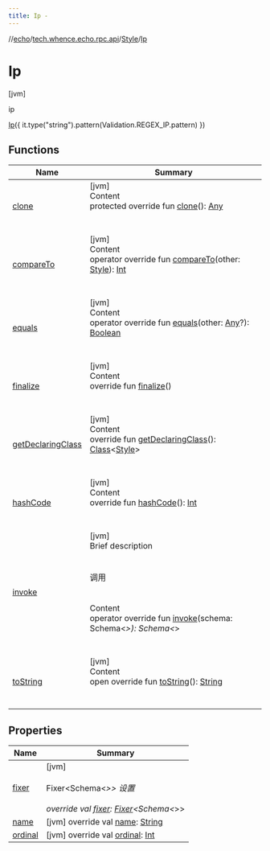 ```yaml
---
title: Ip -
---
```

//[echo](../../../index.md)/[tech.whence.echo.rpc.api](../../index.md)/[Style](../index.md)/[Ip](index.md)



# Ip  
 [jvm] 

ip

[Ip](index.md)({ it.type("string").pattern(Validation.REGEX_IP.pattern) })  
  
   


## Functions  
  
|  Name|  Summary| 
|---|---|
| [clone](../../../tech.whence.echo.webclient.response/-response-mocker/-purpose/-p-a-r-s-e-d/index.md#kotlin/Enum/clone/#/PointingToDeclaration/)| [jvm]  <br>Content  <br>protected override fun [clone](../../../tech.whence.echo.webclient.response/-response-mocker/-purpose/-p-a-r-s-e-d/index.md#kotlin/Enum/clone/#/PointingToDeclaration/)(): [Any](https://kotlinlang.org/api/latest/jvm/stdlib/kotlin/-any/index.html)  <br><br><br>
| [compareTo](../-none/index.md#kotlin/Enum/compareTo/#tech.whence.echo.rpc.api.Style/PointingToDeclaration/)| [jvm]  <br>Content  <br>operator override fun [compareTo](../-none/index.md#kotlin/Enum/compareTo/#tech.whence.echo.rpc.api.Style/PointingToDeclaration/)(other: [Style](../index.md)): [Int](https://kotlinlang.org/api/latest/jvm/stdlib/kotlin/-int/index.html)  <br><br><br>
| [equals](../../../tech.whence.echo.webclient.response/-response-mocker/-purpose/-p-a-r-s-e-d/index.md#kotlin/Enum/equals/#kotlin.Any?/PointingToDeclaration/)| [jvm]  <br>Content  <br>operator override fun [equals](../../../tech.whence.echo.webclient.response/-response-mocker/-purpose/-p-a-r-s-e-d/index.md#kotlin/Enum/equals/#kotlin.Any?/PointingToDeclaration/)(other: [Any](https://kotlinlang.org/api/latest/jvm/stdlib/kotlin/-any/index.html)?): [Boolean](https://kotlinlang.org/api/latest/jvm/stdlib/kotlin/-boolean/index.html)  <br><br><br>
| [finalize](../../../tech.whence.echo.webclient.response/-response-mocker/-purpose/-p-a-r-s-e-d/index.md#kotlin/Enum/finalize/#/PointingToDeclaration/)| [jvm]  <br>Content  <br>override fun [finalize](../../../tech.whence.echo.webclient.response/-response-mocker/-purpose/-p-a-r-s-e-d/index.md#kotlin/Enum/finalize/#/PointingToDeclaration/)()  <br><br><br>
| [getDeclaringClass](../../../tech.whence.echo.webclient.response/-response-mocker/-purpose/-p-a-r-s-e-d/index.md#kotlin/Enum/getDeclaringClass/#/PointingToDeclaration/)| [jvm]  <br>Content  <br>override fun [getDeclaringClass](../../../tech.whence.echo.webclient.response/-response-mocker/-purpose/-p-a-r-s-e-d/index.md#kotlin/Enum/getDeclaringClass/#/PointingToDeclaration/)(): [Class](https://docs.oracle.com/javase/8/docs/api/java/lang/Class.html)<[Style](../index.md)>  <br><br><br>
| [hashCode](../../../tech.whence.echo.webclient.response/-response-mocker/-purpose/-p-a-r-s-e-d/index.md#kotlin/Enum/hashCode/#/PointingToDeclaration/)| [jvm]  <br>Content  <br>override fun [hashCode](../../../tech.whence.echo.webclient.response/-response-mocker/-purpose/-p-a-r-s-e-d/index.md#kotlin/Enum/hashCode/#/PointingToDeclaration/)(): [Int](https://kotlinlang.org/api/latest/jvm/stdlib/kotlin/-int/index.html)  <br><br><br>
| [invoke](../invoke.md)| [jvm]  <br>Brief description  <br><br><br>调用<br><br>  <br>Content  <br>operator override fun [invoke](../invoke.md)(schema: Schema<*>): Schema<*>  <br><br><br>
| [toString](../../../tech.whence.echo.webclient.response/-response-mocker/-purpose/-p-a-r-s-e-d/index.md#kotlin/Enum/toString/#/PointingToDeclaration/)| [jvm]  <br>Content  <br>open override fun [toString](../../../tech.whence.echo.webclient.response/-response-mocker/-purpose/-p-a-r-s-e-d/index.md#kotlin/Enum/toString/#/PointingToDeclaration/)(): [String](https://kotlinlang.org/api/latest/jvm/stdlib/kotlin/-string/index.html)  <br><br><br>


## Properties  
  
|  Name|  Summary| 
|---|---|
| [fixer](index.md#tech.whence.echo.rpc.api/Style.Ip/fixer/#/PointingToDeclaration/)|  [jvm] <br><br>Fixer<Schema<*>> 设置<br><br>override val [fixer](index.md#tech.whence.echo.rpc.api/Style.Ip/fixer/#/PointingToDeclaration/): [Fixer](../../../tech.whence.echo.function/-fixer/index.md)<Schema<*>>   <br>
| [name](index.md#tech.whence.echo.rpc.api/Style.Ip/name/#/PointingToDeclaration/)|  [jvm] override val [name](index.md#tech.whence.echo.rpc.api/Style.Ip/name/#/PointingToDeclaration/): [String](https://kotlinlang.org/api/latest/jvm/stdlib/kotlin/-string/index.html)   <br>
| [ordinal](index.md#tech.whence.echo.rpc.api/Style.Ip/ordinal/#/PointingToDeclaration/)|  [jvm] override val [ordinal](index.md#tech.whence.echo.rpc.api/Style.Ip/ordinal/#/PointingToDeclaration/): [Int](https://kotlinlang.org/api/latest/jvm/stdlib/kotlin/-int/index.html)   <br>

